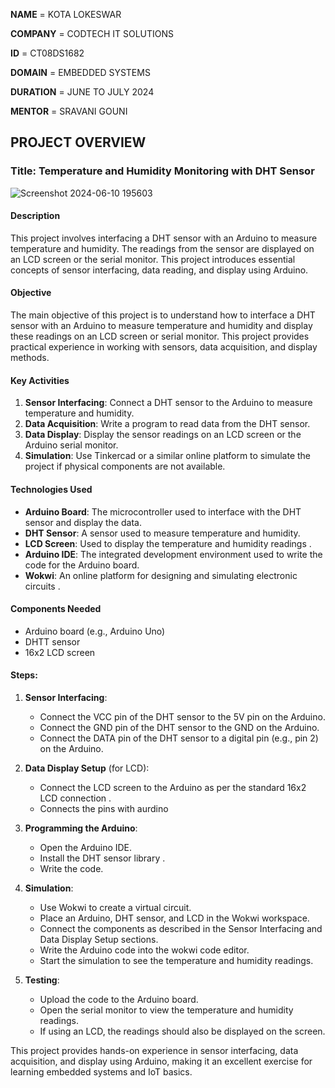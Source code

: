 **NAME**      = KOTA LOKESWAR

**COMPANY**   = CODTECH IT SOLUTIONS

**ID**        = CT08DS1682

**DOMAIN**    = EMBEDDED SYSTEMS

**DURATION**  = JUNE TO JULY 2024

**MENTOR**    = SRAVANI GOUNI



## PROJECT OVERVIEW

### Title: Temperature and Humidity Monitoring with DHT Sensor

![Screenshot 2024-06-10 195603](https://github.com/lokeswarkota/CODETECH-TASK-2/assets/172287217/219ce08f-e562-4a83-a5fc-746964e43543)


#### Description
This project involves interfacing a DHT sensor with an Arduino to measure temperature and humidity. The readings from the sensor are displayed on an LCD screen or the serial monitor. This project introduces essential concepts of sensor interfacing, data reading, and display using Arduino.

#### Objective
The main objective of this project is to understand how to interface a DHT sensor with an Arduino to measure temperature and humidity and display these readings on an LCD screen or serial monitor. This project provides practical experience in working with sensors, data acquisition, and display methods.

#### Key Activities
1. **Sensor Interfacing**: Connect a DHT sensor to the Arduino to measure temperature and humidity.
2. **Data Acquisition**: Write a program to read data from the DHT sensor.
3. **Data Display**: Display the sensor readings on an LCD screen or the Arduino serial monitor.
4. **Simulation**: Use Tinkercad or a similar online platform to simulate the project if physical components are not available.

#### Technologies Used
- **Arduino Board**: The microcontroller used to interface with the DHT sensor and display the data.
- **DHT Sensor**: A sensor used to measure temperature and humidity.
- **LCD Screen**: Used to display the temperature and humidity readings .
- **Arduino IDE**: The integrated development environment used to write the code for the Arduino board.
- **Wokwi**: An online platform for designing and simulating electronic circuits .

#### Components Needed
- Arduino board (e.g., Arduino Uno)
- DHTT sensor
- 16x2 LCD screen 


#### Steps:

1. **Sensor Interfacing**:
   - Connect the VCC pin of the DHT sensor to the 5V pin on the Arduino.
   - Connect the GND pin of the DHT sensor to the GND on the Arduino.
   - Connect the DATA pin of the DHT sensor to a digital pin (e.g., pin 2) on the Arduino.

2. **Data Display Setup** (for LCD):
   - Connect the LCD screen to the Arduino as per the standard 16x2 LCD connection .
   - Connects the pins with aurdino

3. **Programming the Arduino**:
   - Open the Arduino IDE.
   - Install the DHT sensor library .
   - Write the code.


4. **Simulation**:
   - Use Wokwi to create a virtual circuit.
   - Place an Arduino, DHT sensor, and LCD in the Wokwi workspace.
   - Connect the components as described in the Sensor Interfacing and Data Display Setup sections.
   - Write the Arduino code into the wokwi code editor.
   - Start the simulation to see the temperature and humidity readings.

5. **Testing**:
   - Upload the code to the Arduino board.
   - Open the serial monitor to view the temperature and humidity readings.
   - If using an LCD, the readings should also be displayed on the screen.

This project provides hands-on experience in sensor interfacing, data acquisition, and display using Arduino, making it an excellent exercise for learning embedded systems and IoT basics.
